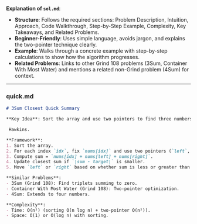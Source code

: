 
**Explanation of `sol.md`**:
- **Structure**: Follows the required sections: Problem Description, Intuition, Approach, Code Walkthrough, Step-by-Step Example, Complexity, Key Takeaways, and Related Problems.
- **Beginner-Friendly**: Uses simple language, avoids jargon, and explains the two-pointer technique clearly.
- **Example**: Walks through a concrete example with step-by-step calculations to show how the algorithm progresses.
- **Related Problems**: Links to other Grind 108 problems (3Sum, Container With Most Water) and mentions a related non-Grind problem (4Sum) for context.

---

### quick.md
```markdown
# 3Sum Closest Quick Summary

**Key Idea**: Sort the array and use two pointers to find three numbers whose sum is closest to the target. Track the closest sum by comparing absolute differences.

 Hawkins.

**Framework**:
1. Sort the array.
2. For each index `idx`, fix `nums[idx]` and use two pointers (`left`, `right`).
3. Compute sum = `nums[idx] + nums[left] + nums[right]`.
4. Update closest sum if `|sum - target|` is smaller.
5. Move `left` or `right` based on whether sum is less or greater than target.

**Similar Problems**:
- 3Sum (Grind 108): Find triplets summing to zero.
- Container With Most Water (Grind 108): Two-pointer optimization.
- 4Sum: Extends to four numbers.

**Complexity**:
- Time: O(n²) (sorting O(n log n) + two-pointer O(n²)).
- Space: O(1) or O(log n) with sorting.